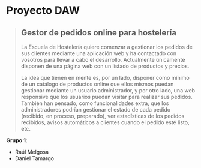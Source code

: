 # Proyecto DAW

> ## **Gestor de pedidos online para hostelería**
> La Escuela de Hostelería quiere comenzar a gestionar los pedidos de sus clientes mediante una aplicación web y ha contactado con vosotros para llevar a cabo el desarrollo.
> Actualmente únicamente disponen de una página web con un listado de productos y precios.  
>   
> La idea que tienen en mente es, por un lado, disponer como mínimo de un catálogo de productos online que ellos mismos puedan gestionar mediante un usuario administrador, y por otro lado, una web responsive que los usuarios puedan visitar para realizar sus pedidos. También han pensado, como funcionalidades extra, que los administradores podrían gestionar el estado de cada pedido (recibido, en proceso, preparado), ver estadísticas de los pedidos recibidos, avisos automáticos a clientes cuando el pedido esté listo, etc.

**Grupo 1**:
- Raúl Melgosa
- Daniel Tamargo




